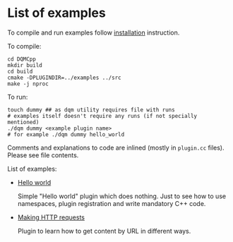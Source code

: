 # List of examples

To compile and run examples follow [installation](installation.md) instruction.

To compile:

    cd DQMCpp
    mkdir build
    cd build
    cmake -DPLUGINDIR=../examples ../src
    make -j nproc

To run:

    touch dummy ## as dqm utility requires file with runs
    # examples itself doesn't require any runs (if not specially mentioned)
    ./dqm dummy <example plugin name>
    # for example ./dqm dummy hello_world

Comments and explanations to code are inlined (mostly in `plugin.cc` files). Please see file contents.


List of examples:

 * [Hello world](https://gitlab.cern.ch/ECALPFG/DQMCpp/-/tree/master/examples/hello_world)
    
    Simple "Hello world" plugin which does nothing. Just to see how to use namespaces, plugin registration and write mandatory C++ code.

 * [Making HTTP requests](https://gitlab.cern.ch/ECALPFG/DQMCpp/-/tree/master/examples/requests)
    
    Plugin to learn how to get content by URL in different ways.